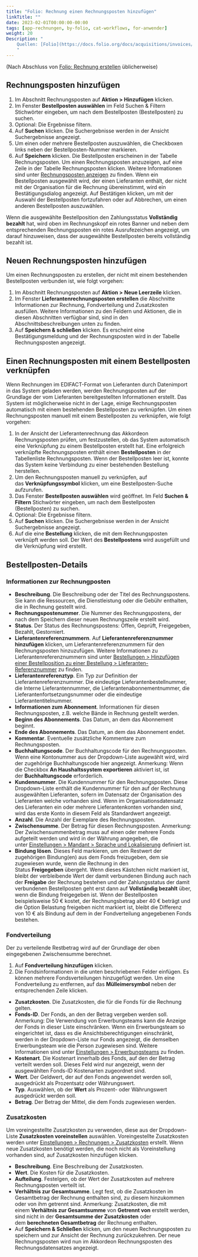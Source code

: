 ```yaml
---
title: "Folio: Rechnung einen Rechnungsposten hinzufügen"
linkTitle: ""
date: 2023-02-01T00:00:00-00:00
tags: [app-rechnungen, by-folio, cat-workflows, for-anwender]
weight: 20
Description: "
    Quellen: [Folio](https://docs.folio.org/docs/acquisitions/invoices/#adding-an-invoice-line-to-an-invoice) & [GBV](https://info.gbv.de/pages/viewpage.action?pageId=851345662)
    "
---
```


(Nach Abschluss von [Folio: Rechnung erstellen](https://info.gbv.de/display/FOLIOGBVEXTERN/Folio%3A+Rechnung+erstellen) üblicherweise)

## Rechnungsposten hinzufügen

1.  Im Abschnitt Rechnungsposten auf **Aktion > Hinzufügen** klicken.
2.  Im Fenster **Bestellposten auswählen** im Feld Suchen & Filtern Stichwörter eingeben, um nach dem Bestellposten (Bestellposten) zu suchen.
3.  Optional: Die Ergebnisse filtern.
4.  Auf **Suchen** klicken. Die Suchergebnisse werden in der Ansicht Suchergebnisse angezeigt.
5.  Um einen oder mehrere Bestellposten auszuwählen, die Checkboxen links neben der Bestellposten-Nummer markieren.
6.  Auf **Speichern** klicken. Die Bestellposten erscheinen in der Tabelle Rechnungsposten. Um einen Rechnungsposten anzuzeigen, auf eine Zeile in der Tabelle Rechnungsposten klicken. Weitere Informationen sind unter [Rechnungsposten anzeigen](https://info.gbv.de/display/FOLIOGBVEXTERN/Folio%3A+Rechnung+anzeigen) zu finden. Wenn ein Bestellposten ausgewählt wird, der einen Lieferanten enthält, der nicht mit der Organisation für die Rechnung übereinstimmt, wird ein Bestätigungsdialog angezeigt. Auf Bestätigen klicken, um mit der Auswahl der Bestellposten fortzufahren oder auf Abbrechen, um einen anderen Bestellposten auszuwählen.

Wenn die ausgewählte Bestellposition den Zahlungsstatus **Vollständig bezahlt** hat, wird oben im Rechnungskopf ein rotes Banner und neben dem entsprechenden Rechnungsposten ein rotes Ausrufezeichen angezeigt, um darauf hinzuweisen, dass der ausgewählte Bestellposten bereits vollständig bezahlt ist.

## Neuen Rechnungsposten hinzufügen

Um einen Rechnungsposten zu erstellen, der nicht mit einem bestehenden Bestellposten verbunden ist, wie folgt vorgehen:

1.  Im Abschnitt Rechnungsposten auf **Aktion >** **Neue Leerzeile** klicken.
2.  Im Fenster **Lieferantenrechnungsposten erstellen** die Abschnitte Informationen zur Rechnung, Fondverteilung und Zusatzkosten ausfüllen. Weitere Informationen zu den Feldern und Aktionen, die in diesen Abschnitten verfügbar sind, sind in den Abschnittsbeschreibungen unten zu finden.
3.  Auf **Speichern & schließen** klicken. Es erscheint eine Bestätigungsmeldung und der Rechnungsposten wird in der Tabelle Rechnungsposten angezeigt.

## Einen Rechnungsposten mit einem Bestellposten verknüpfen

Wenn Rechnungen im EDIFACT-Format von Lieferanten durch Datenimport in das System geladen werden, werden Rechnungsposten auf der Grundlage der vom Lieferanten bereitgestellten Informationen erstellt. Das System ist möglicherweise nicht in der Lage, einige Rechnungsposten automatisch mit einem bestehenden Bestellposten zu verknüpfen. Um einen Rechnungsposten manuell mit einem Bestellposten zu verknüpfen, wie folgt vorgehen:

1.  In der Ansicht der Lieferantenrechnung das Akkordeon Rechnungsposten prüfen, um festzustellen, ob das System automatisch eine Verknüpfung zu einem Bestellposten erstellt hat. Eine erfolgreich verknüpfte Rechnungsposten enthält einen **Bestellposten** in der Tabellenliste Rechnungsposten. Wenn der Bestellposten leer ist, konnte das System keine Verbindung zu einer bestehenden Bestellung herstellen.
2.  Um den Rechnungsposten manuell zu verknüpfen, auf das **Verknüpfungssymbol** klicken, um eine Bestellposten-Suche aufzurufen.
3.  Das Fenster **Bestellposten auswählen** wird geöffnet. Im Feld **Suchen & Filtern** Stichwörter eingeben, um nach dem Bestellposten (Bestellposten) zu suchen.
4.  Optional: Die Ergebnisse filtern.
5.  Auf **Suchen** klicken. Die Suchergebnisse werden in der Ansicht Suchergebnisse angezeigt.
6.  Auf die eine **Bestellung** klicken, die mit dem Rechnungsposten verknüpft werden soll. Der Wert des **Bestellpostens** wird ausgefüllt und die Verknüpfung wird erstellt.

## Bestellposten-Details

### Informationen zur Rechnungposten

-   **Beschreibung**. Die Beschreibung oder der Titel des Rechnungspostens. Sie kann die Ressourcen, die Dienstleistung oder die Gebühr enthalten, die in Rechnung gestellt wird.
-   **Rechnungspostenummer**. Die Nummer des Rechnungspostens, der nach dem Speichern dieser neuen Rechnungszeile erstellt wird.
-   **Status**. Der Status des Rechnungspostens: Offen, Geprüft, Freigegeben, Bezahlt, Gestorniert.
-   **Lieferantenreferenznummern**. Auf **Lieferantenreferenznummer hinzufügen** klicken, um Lieferantenreferenznummern für den Rechnungsposten hinzuzufügen. Weitere Informationen zu Lieferantenreferenznummern sind unter [Bestellungen > Hinzufügen einer Bestellposition zu einer Bestellung > Lieferanten-Referenznummer](https://info.gbv.de/pages/viewpage.action?pageId=851017779) zu finden.
-   **Lieferantenreferenztyp**. Ein Typ zur Definition der Lieferantenreferenznummer. Die eindeutige Lieferantenbestellnummer, die Interne Lieferantennummer, die Lieferantenabonnementnummer, die Lieferantenfortsetzungsnummer oder die eindeutige Lieferantentitelnummer.
-   **Informationen zum Abonnement**. Informationen für diesen Rechnungsposten, z.B. welche Bände in Rechnung gestellt werden.
-   **Beginn des Abonnements**. Das Datum, an dem das Abonnement beginnt.
-   **Ende des Abonnements**. Das Datum, an dem das Abonnement endet.
-   **Kommentar**. Eventuelle zusätzliche Kommentare zum Rechnungsposten.
-   **Buchhaltungscode**. Der Buchhaltungscode für den Rechnungsposten. Wenn eine Kontonummer aus der Dropdown-Liste augewählt wird, wird der zugehörige Buchhaltungscode hier angezeigt. Anmerkung: Wenn die Checkbox **An Haushaltssystem exportieren** aktiviert ist, ist der **Buchhaltungscode** erforderlich.
-   **Kundennummer**. Die Kundennummer für den Rechnungsposten. Diese Dropdown-Liste enthält die Kundennummer für den auf der Rechnung ausgewählten Lieferanten, sofern im Datensatz der Organisation des Lieferanten welche vorhanden sind. Wenn im Organisationsdatensatz des Lieferanten ein oder mehrere Lieferantenkonten vorhanden sind, wird das erste Konto in diesem Feld als Standardwert angezeigt.
-   **Anzahl**. Die Anzahl der Exemplare des Rechnungsposten.
-   **Zwischensumme**. Der Betrag für diesen Rechnungsposten. Anmerkung: Der Zwischensummenbetrag muss auf einen oder mehrere Fonds aufgeteilt werden und wird in der Währung angegeben, die unter [Einstellungen > Mandant > Sprache und Lokalisierung](https://info.gbv.de/display/FOLIOGBVEXTERN/Einstellungen+%28Mandant%29%3A+Sprache+und+Lokalisierung) definiert ist.
-   **Bindung lösen**. Dieses Feld markieren, um den Restwert der zugehörigen Bindung(en) aus dem Fonds freizugeben, dem sie zugewiesen wurde, wenn die Rechnung in den Status **Freigegeben** übergeht. Wenn dieses Kästchen nicht markiert ist, bleibt der verbleibende Wert der damit verbundenen Bindung auch nach der **Freigabe** der Rechnung bestehen und der Zahlungsstatus der damit verbundenen Bestellposten geht erst dann auf **Vollständig bezahlt** über, wenn die Bindung freigegeben ist. Wenn der Bestellposten beispielsweise 50 € kostet, der Rechnungsbetrag aber 40 € beträgt und die Option Belastung freigeben nicht markiert ist, bleibt die Differenz von 10 € als Bindung auf dem in der Fondverteilung angegebenen Fonds bestehen.

### Fondverteilung

Der zu verteilende Restbetrag wird auf der Grundlage der oben eingegebenen Zwischensumme berechnet.

1.  Auf **Fondverteilung hinzufügen** klicken.
2.  Die Fondsinformationen in die unten beschriebenen Felder einfügen. Es können mehrere Fondsverteilungen hinzugefügt werden. Um eine Fondverteilung zu entfernen, auf das **Mülleimersymbol** neben der entsprechenden Zeile klicken.
-   **Zusatzkosten**. Die Zusatzkosten, die für die Fonds für die Rechnung gelten.
-   **Fonds-ID**. Der Fonds, an den der Betrag vergeben werden soll. Anmerkung: Die Verwendung von Erwerbungsteams kann die Anzeige der Fonds in dieser Liste einschränken. Wenn ein Erwerbungsteam so eingerichtet ist, dass es die Ansichtsberechtigungen einschränkt, werden in der Dropdown-Liste nur Fonds angezeigt, die demselben Erwerbungsteam wie die Person zugewiesen sind. Weitere Informationen sind unter [Einstellungen > Erwerbungsteams](https://info.gbv.de/pages/viewpage.action?pageId=849379720) zu finden.
-   **Kostenart**. Die Kostenart innerhalb des Fonds, auf den der Betrag verteilt werden soll. Dieses Feld wird nur angezeigt, wenn der ausgewählten Fonds-ID Kostenarten zugeordnet sind.
-   **Wert**. Der Geldwert, der auf den Fonds angewendet werden soll, ausgedrückt als Prozentsatz oder Währungswert.
-   **Typ**. Auswählen, ob der **Wert** als Prozent- oder Währungswert ausgedrückt werden soll.
-   **Betrag**. Der Betrag der Mittel, die dem Fonds zugewiesen werden.

### Zusatzkosten

Um voreingestellte Zusatzkosten zu verwenden, diese aus der Dropdown-Liste **Zusatzkosten voreinstellen** auswählen. Voreingestellte Zusatzkosten werden unter [Einstellungen > Rechnungen > Zusatzkosten](https://info.gbv.de/display/FOLIOGBVEXTERN/Einstellungen+%28Rechnungen%29%3A+Zusatzkosten) erstellt. Wenn neue Zusatzkosten benötigt werden, die noch nicht als Voreinstellung vorhanden sind, auf Zusatzkosten hinzufügen klicken.

-   **Beschreibung**. Eine Beschreibung der Zusatzkosten.
-   **Wert**. Die Kosten für die Zusatzkosten.
-   **Aufteilung**. Festelgen, ob der Wert der Zusatzkosten auf mehrere Rechnungsposten verteilt ist.
-   **Verhältnis zur Gesamtsumme**. Legt fest, ob die Zusatzkosten im Gesamtbetrag der Rechnung enthalten sind, zu diesem hinzukommen oder von ihm getrennt sind. Anmerkung: Zusatzkosten, die mit einem **Verhältnis zur Gesamtsumme** von **Getrennt von** erstellt werden, sind nicht in der **Gesamtsumme der Zusatzkosten** oder dem **berechneten Gesamtbetrag** der Rechnung enthalten.
-   Auf **Speichern & Schließen** klicken, um den neuen Rechnungsposten zu speichern und zur Ansicht der Rechnung zurückzukehren. Der neue Rechnungsposten wird nun im Akkordeon Rechnungsposten des Rechnungsdatensatzes angezeigt.

